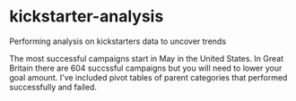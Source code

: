# kickstarter-analysis
Performing analysis on kickstarters data to uncover trends

The most successful campaigns start in May in the United States. In Great Britain there are 604 succssful campaigns but you will need to lower your goal amount. I've included pivot tables of parent categories that performed successfully and failed. 
